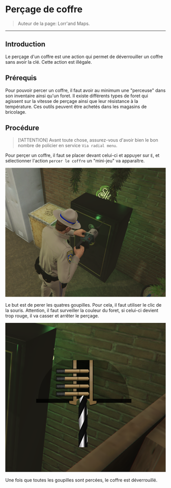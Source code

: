 # Perçage de coffre

> Auteur de la page: Lorr'and Maps.

---
## Introduction

Le perçage d'un coffre est une action qui permet de déverrouiller un coffre sans avoir la clé. Cette action est illégale.

## Prérequis

Pour pouvoir percer un coffre, il faut avoir au minimum une "perceuse" dans son inventaire ainsi qu'un foret. Il existe différents types de foret qui agissent sur la vitesse de perçage ainsi que leur résistance à la température. Ces outils peuvent être achetés dans les magasins de bricolage.

## Procédure
> [!ATTENTION] Avant toute chose, assurez-vous d'avoir bien le bon nombre de policier en service `Via radial menu`.

Pour perçer un coffre, il faut se placer devant celui-ci et appuyer sur `E`, et sélectionner l'action `percer le coffre` un "mini-jeu" va apparaître.

![Percage](../../../_media/life/guides/dark/safedrilling/safedrilling1.png)

Le but est de perer les quatres goupilles. Pour cela, il faut utiliser le clic de la souris. Attention, il faut surveiller la couleur du foret, si celui-ci devient trop rouge, il va casser et arrêter le perçage. 

![Percage](../../../_media/life/guides/dark/safedrilling/safedrilling2.png)

Une fois que toutes les goupilles sont percées, le coffre est déverrouillé.